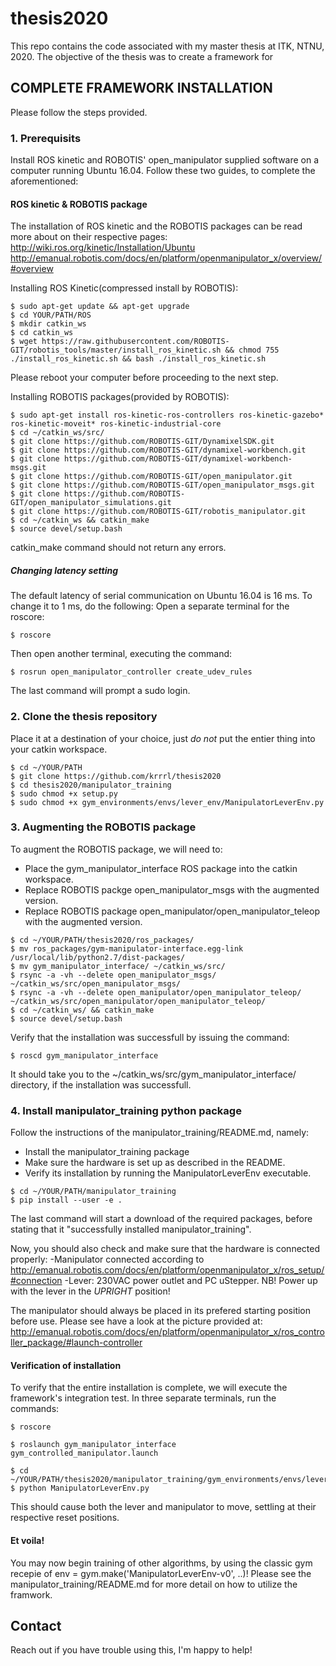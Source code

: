 # thesis2020
This repo contains the code associated with my master thesis at ITK, NTNU, 2020.
The objective of the thesis was to create a framework for 


## COMPLETE FRAMEWORK INSTALLATION
Please follow the steps provided.

### 1. Prerequisits
Install ROS kinetic and ROBOTIS' open_manipulator supplied software on a computer running Ubuntu 16.04.
Follow these two guides, to complete the aforementioned:

#### ROS kinetic & ROBOTIS package
The installation of ROS kinetic and the ROBOTIS packages can be read more about on their respective pages:
http://wiki.ros.org/kinetic/Installation/Ubuntu
http://emanual.robotis.com/docs/en/platform/openmanipulator_x/overview/#overview

Installing ROS Kinetic(compressed install by ROBOTIS):
```shell
$ sudo apt-get update && apt-get upgrade
$ cd YOUR/PATH/ROS
$ mkdir catkin_ws
$ cd catkin_ws
$ wget https://raw.githubusercontent.com/ROBOTIS-GIT/robotis_tools/master/install_ros_kinetic.sh && chmod 755 ./install_ros_kinetic.sh && bash ./install_ros_kinetic.sh
```
Please reboot your computer before proceeding to the next step.

Installing ROBOTIS packages(provided by ROBOTIS):
```shell
$ sudo apt-get install ros-kinetic-ros-controllers ros-kinetic-gazebo* ros-kinetic-moveit* ros-kinetic-industrial-core
$ cd ~/catkin_ws/src/
$ git clone https://github.com/ROBOTIS-GIT/DynamixelSDK.git
$ git clone https://github.com/ROBOTIS-GIT/dynamixel-workbench.git
$ git clone https://github.com/ROBOTIS-GIT/dynamixel-workbench-msgs.git
$ git clone https://github.com/ROBOTIS-GIT/open_manipulator.git
$ git clone https://github.com/ROBOTIS-GIT/open_manipulator_msgs.git
$ git clone https://github.com/ROBOTIS-GIT/open_manipulator_simulations.git
$ git clone https://github.com/ROBOTIS-GIT/robotis_manipulator.git
$ cd ~/catkin_ws && catkin_make
$ source devel/setup.bash
```
catkin_make command should not return any errors.

##### Changing latency setting
The default latency of serial communication on Ubuntu 16.04 is 16 ms.
To change it to 1 ms, do the following:
Open a separate terminal for the roscore:
```shell
$ roscore
```
Then open another terminal, executing the command:
```shell
$ rosrun open_manipulator_controller create_udev_rules
```
The last command will prompt a sudo login.


### 2. Clone the thesis repository
Place it at a destination of your choice, just _do not_ put the entier thing into your catkin workspace.
```shell
$ cd ~/YOUR/PATH
$ git clone https://github.com/krrrl/thesis2020
$ cd thesis2020/manipulator_training
$ sudo chmod +x setup.py
$ sudo chmod +x gym_environments/envs/lever_env/ManipulatorLeverEnv.py
```

### 3. Augmenting the ROBOTIS package
To augment the ROBOTIS package, we will need to:
- Place the gym_manipulator_interface ROS package into the catkin workspace.
- Replace ROBOTIS packge open_manipulator_msgs with the augmented version.
- Replace ROBOTIS package open_manipulator/open_manipulator_teleop with the augmented version.

```shell
$ cd ~/YOUR/PATH/thesis2020/ros_packages/
$ mv ros_packages/gym-manipulator-interface.egg-link /usr/local/lib/python2.7/dist-packages/
$ mv gym_manipulator_interface/ ~/catkin_ws/src/
$ rsync -a -vh --delete open_manipulator_msgs/ ~/catkin_ws/src/open_manipulator_msgs/
$ rsync -a -vh --delete open_manipulator/open_manipulator_teleop/ ~/catkin_ws/src/open_manipulator/open_manipulator_teleop/
$ cd ~/catkin_ws/ && catkin_make
$ source devel/setup.bash
```
Verify that the installation was successfull by issuing the command:
```shell
$ roscd gym_manipulator_interface
```
It should take you to the ~/catkin_ws/src/gym_manipulator_interface/ directory, if the installation was successfull.

### 4. Install manipulator_training python package
Follow the instructions of the manipulator_training/README.md, namely:
- Install the manipulator_training package
- Make sure the hardware is set up as described in the README.
- Verify its installation by running the ManipulatorLeverEnv executable.

```shell
$ cd ~/YOUR/PATH/manipulator_training
$ pip install --user -e .
```
The last command will start a download of the required packages, before stating that it "successfully installed manipulator_training".

Now, you should also check and make sure that the hardware is connected properly:
-Manipulator connected according to <http://emanual.robotis.com/docs/en/platform/openmanipulator_x/ros_setup/#connection>
-Lever: 230VAC power outlet and PC <USB> uStepper. NB! Power up with the lever in the _UPRIGHT_ position!

The manipulator should always be placed in its prefered starting position before use.
Please see have a look at the picture provided at: <http://emanual.robotis.com/docs/en/platform/openmanipulator_x/ros_controller_package/#launch-controller>

#### Verification of installation
To verify that the entire installation is complete, we will execute the framework's integration test.
In three separate terminals, run the commands:

```shell
$ roscore
```

```shell
$ roslaunch gym_manipulator_interface gym_controlled_manipulator.launch
```

```shell
$ cd ~/YOUR/PATH/thesis2020/manipulator_training/gym_environments/envs/lever_env/
$ python ManipulatorLeverEnv.py
```
This should cause both the lever and manipulator to move, settling at their respective reset positions.

#### Et voila!
You may now begin training of other algorithms, by using the classic gym recepie of env = gym.make('ManipulatorLeverEnv-v0', ..)! 
Please see the manipulator_training/README.md for more detail on how to utilize the framwork.

## Contact
Reach out if you have trouble using this, I'm happy to help!
